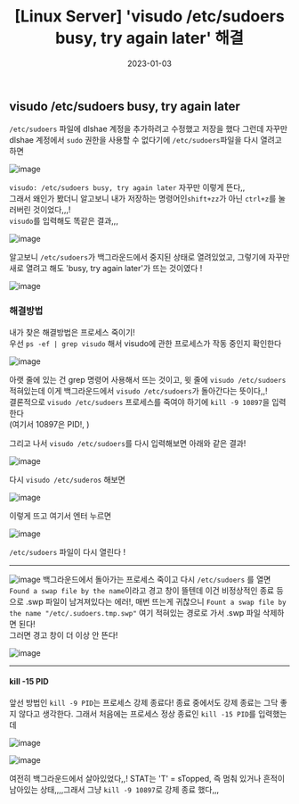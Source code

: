 ﻿---
title: "[Linux Server] 'visudo /etc/sudoers busy, try again later' 해결"
date: '2023-01-03'
categories: linuxserver
toc: true
toc_sticky: true
sidebar:
      nav: docs
---

## visudo /etc/sudoers busy, try again later


`/etc/sudoers` 파일에 dlshae 계정을 추가하려고 수정했고 저장을 했다 그런데 자꾸만 dlshae 계정에서 `sudo` 권한을 사용할 수 없다기에 `/etc/sudoers`파일을 다시 열려고 하면

![image](https://user-images.githubusercontent.com/111679538/210384238-33dc1d1e-8605-4b41-abb1-df5a48a4e104.png "visudo /etc/sudoers")

`visudo: /etc/sudoers busy, try again later` 자꾸만 이렇게 뜬다,,<br/> 그래서 왜인가 봤더니 알고보니 내가 저장하는 명령어인`shift+zz`가 아닌 `ctrl+z`를 눌러버린 것이었다,,,! <br/> `visudo`를 입력해도 똑같은 결과,,,

![image](https://user-images.githubusercontent.com/111679538/210384790-44eb92f8-a80e-4d5c-bf47-b297ca4a2d78.png "visudo")

알고보니  `/etc/sudoers`가 백그라운드에서 중지된 상태로 열려있었고, 그렇기에 자꾸만 새로 열려고 해도 'busy, try again later'가 뜨는 것이였다 !

![image](https://user-images.githubusercontent.com/111679538/210386219-aa7d4fec-cdac-4129-86b9-0aa4f434eb9d.png "visudo stopped")



### 해결방법

내가 찾은 해결방법은 프로세스 죽이기! <br/>
우선 `ps -ef | grep visudo` 해서 visudo에 관한 프로세스가 작동 중인지 확인한다

![image](https://user-images.githubusercontent.com/111679538/210387004-bec4adb7-41c2-4071-9971-e97d0dfdaa45.png "ps -ef | grep visudo")

아랫 줄에 있는 건 grep 명령어 사용해서 뜨는 것이고, 윗 줄에 `visudo /etc/sudoers` 적혀있는데 이게 백그라운드에서 `visudo /etc/sudoers`가 돌아간다는 뜻이다,,!<br/>결론적으로 `visudo /etc/sudoers` 프로세스를 죽여야 하기에  `kill -9 10897`을 입력한다<br/>(여기서 10897은 PID!, )

그리고 나서 `visudo /etc/sudoers`를 다시 입력해보면 아래와 같은 결과!

![image](https://user-images.githubusercontent.com/111679538/210481690-da773e21-ecca-47eb-a527-390286683dfe.png "kill -9 10897")

다시 `visudo /etc/suderos` 해보면

![image](https://user-images.githubusercontent.com/111679538/210481814-6732493f-90a2-43f4-a5a5-05d1a3bae8f7.png "Found a swap file `")

이렇게 뜨고 여기서 엔터 누르면 

![image](https://user-images.githubusercontent.com/111679538/210481850-b17a2b13-81fe-4318-84bb-1ca1d0def5c3.png)

`/etc/sudoers` 파일이 다시 열린다 !

***
	
![image](https://user-images.githubusercontent.com/111679538/210481814-6732493f-90a2-43f4-a5a5-05d1a3bae8f7.png)
백그라운드에서 돌아가는 프로세스 죽이고 다시 `/etc/sudoers` 를 열면 `Found a swap file by the name`이라고 경고 창이 뜰텐데 이건 비정상적인 종료 등으로 .swp 파일이 남겨져있다는 에러!, 매번 뜨는게 귀찮으니 `Fount a swap file by the name "/etc/.sudoers.tmp.swp"` 여기 적혀있는 경로로 가서 .swp 파일 삭제하면 된다! <br/> 그러면 경고 창이 더 이상 안 뜬다!

![image](https://user-images.githubusercontent.com/111679538/210482852-cd59c8fa-2bfa-4391-949b-e71234dbcd66.png)

***

#### kill -15 PID

앞선 방법인 `kill -9 PID`는  프로세스 강제 종료다! 종료 중에서도 강제 종료는 그닥 좋지 않다고 생각한다. 그래서 처음에는  프로세스 정상 종료인 `kill -15 PID`를 입력했는데

![image](https://user-images.githubusercontent.com/111679538/210387785-1781c9b2-ce73-4aa6-9215-082351b60a5a.png "kill -15 10897")

![image](https://user-images.githubusercontent.com/111679538/210392150-2c782d2a-a908-4ea2-9530-775abacf2947.png "kill -15 10897_1")

여전히 백그라운드에서 살아있었다,,! STAT는 'T' = sTopped, 즉 멈춰 있거나 흔적이 남아있는 상태,,,,그래서 그냥 `kill -9 10897`로 강제 종료 했다,,,
